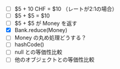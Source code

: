 - [ ] $5 + 10 CHF = $10 （レートが2:1の場合）
- [ ] $5 + $5 = $10
- [ ] $5 + $5 が Money を返す
- [x] Bank.reduce(Money)
- [ ] Money の丸め処理どうする？
- [ ] hashCode()
- [ ] null との等価性比較
- [ ] 他のオブジェクトとの等価性比較
